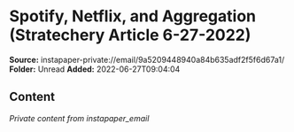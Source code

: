 # Spotify, Netflix, and Aggregation (Stratechery Article 6-27-2022)

**Source:** instapaper-private://email/9a5209448940a84b635adf2f5f6d67a1/
**Folder:** Unread
**Added:** 2022-06-27T09:04:04




## Content
*Private content from instapaper_email*
